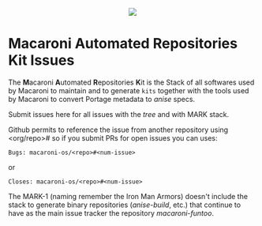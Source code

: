 <p align="center">
  <img src="https://github.com/macaroni-os/macaroni-site/blob/master/site/static/images/logo.png">
</p>

# **M**acaroni **A**utomated **R**epositories **K**it Issues

The **M**acaroni **A**utomated **R**epositories **K**it is the Stack
of all softwares used by Macaroni to maintain and to generate `kits` together
with the tools used by Macaroni to convert Portage metadata to *anise* specs.

Submit issues here for all issues with the *tree* and with MARK stack.

Github permits to reference the issue from another repository using
<org/repo>#<num-issue> so if you submit PRs for open issues you can
uses:

```
Bugs: macaroni-os/<repo>#<num-issue>
```

or

```
Closes: macaroni-os/<repo>#<num-issue>
```

The MARK-1 (naming remember the Iron Man Armors) doesn't include the stack to
generate binary repositories (*anise-build*, etc.) that continue to have as the main
issue tracker the repository *macaroni-funtoo*.
